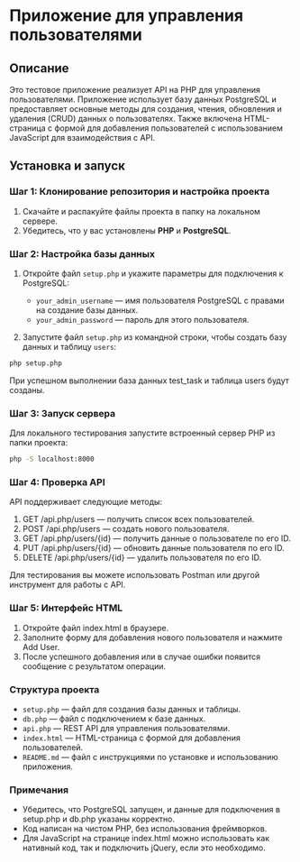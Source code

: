 # Приложение для управления пользователями

## Описание

Это тестовое приложение реализует API на PHP для управления пользователями. Приложение использует базу данных PostgreSQL и предоставляет основные методы для создания, чтения, обновления и удаления (CRUD) данных о пользователях. Также включена HTML-страница с формой для добавления пользователей с использованием JavaScript для взаимодействия с API.

## Установка и запуск

### Шаг 1: Клонирование репозитория и настройка проекта

1. Скачайте и распакуйте файлы проекта в папку на локальном сервере.
2. Убедитесь, что у вас установлены **PHP** и **PostgreSQL**.

### Шаг 2: Настройка базы данных

1. Откройте файл `setup.php` и укажите параметры для подключения к PostgreSQL:
    - `your_admin_username` — имя пользователя PostgreSQL с правами на создание базы данных.
    - `your_admin_password` — пароль для этого пользователя.

2. Запустите файл `setup.php` из командной строки, чтобы создать базу данных и таблицу `users`:

```bash
php setup.php
```
При успешном выполнении база данных test_task и таблица users будут созданы.

### Шаг 3: Запуск сервера
Для локального тестирования запустите встроенный сервер PHP из папки проекта:
    
```bash
php -S localhost:8000
```

### Шаг 4: Проверка API

API поддерживает следующие методы:

1. GET /api.php/users — получить список всех пользователей.
2. POST /api.php/users — создать нового пользователя.
3. GET /api.php/users/{id} — получить данные о пользователе по его ID.
4. PUT /api.php/users/{id} — обновить данные пользователя по его ID.
5. DELETE /api.php/users/{id} — удалить пользователя по его ID.

Для тестирования вы можете использовать Postman или другой инструмент для работы с API.

### Шаг 5: Интерфейс HTML

1. Откройте файл index.html в браузере.
2. Заполните форму для добавления нового пользователя и нажмите Add User.
3. После успешного добавления или в случае ошибки появится сообщение с результатом операции.

### Структура проекта

- `setup.php` — файл для создания базы данных и таблицы.
- `db.php` — файл с подключением к базе данных.
- `api.php` — REST API для управления пользователями.
- `index.html` — HTML-страница с формой для добавления пользователей.
- `README.md` — файл с инструкциями по установке и использованию приложения.

### Примечания

- Убедитесь, что PostgreSQL запущен, и данные для подключения в setup.php и db.php указаны корректно.
- Код написан на чистом PHP, без использования фреймворков.
- Для JavaScript на странице index.html можно использовать как нативный код, так и подключить jQuery, если это необходимо.